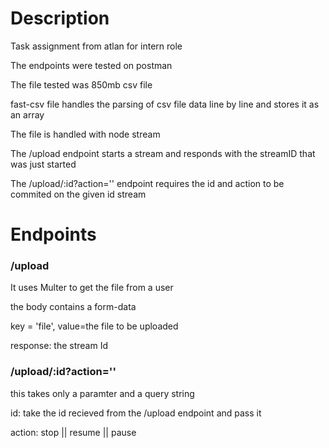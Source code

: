 <h1>Description</h1>
<p>Task assignment from atlan for intern role</p>
<p>The endpoints were tested on postman</p>
<p>The file tested was 850mb csv file</p>
<p>fast-csv file handles the parsing of csv file data line by line and stores it as an array</p>
<p>The file is handled with node stream</p>
<p>The /upload endpoint starts a stream and responds with the streamID that was just started</p>
<p>The /upload/:id?action='' endpoint requires the id and action to be commited on the given id stream</p>

<h1>Endpoints</h1>
<h3>/upload</h3>
<p>It uses Multer to get the file from a user</p>
<p>the body contains a form-data</p>
<p>key = 'file', value=the file to be uploaded</p>
<p>response: the stream Id </p>

<h3>/upload/:id?action=''</h3>
<p>this takes only a paramter and a query string</p>
<p>id: take the id recieved from the /upload endpoint and pass it</p>
<p>action: stop || resume || pause</p>